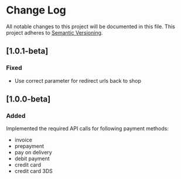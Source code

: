 # Change Log
All notable changes to this project will be documented in this file.
This project adheres to [Semantic Versioning](http://semver.org/).

## [1.0.1-beta]
### Fixed

* Use correct parameter for redirect urls back to shop

## [1.0.0-beta]
### Added

Implemented the required API calls for following payment methods:

* invoice
* prepayment
* pay on delivery
* debit payment
* credit card
* credit card 3DS
